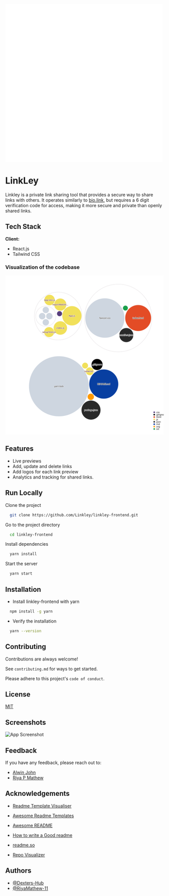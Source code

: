 ![Logo](src/assets/images/logo-stacked-white.png)

# LinkLey

Linkley is a private link sharing tool that provides a secure way to share links with others. It operates similarly to [bio.link](https://bio.link), but requires a 6 digit verification code for access, making it more secure and private than openly shared links.

## Tech Stack

**Client:**

- React.js
- Tailwind CSS

### Visualization of the codebase <br/>

<img src="./diagram.svg" width="600px">

## Features

- Live previews
- Add, update and delete links
- Add logos for each link preview
- Analytics and tracking for shared links.

## Run Locally

Clone the project

```bash
  git clone https://github.com/Linkley/linkley-frontend.git
```

Go to the project directory

```bash
  cd linkley-frontend
```

Install dependencies

```bash
  yarn install
```

Start the server

```bash
  yarn start
```

## Installation

- Install linkley-frontend with yarn

```bash
  npm install -g yarn
```

- Verify the installation

```bash
  yarn --version
```

## Contributing

Contributions are always welcome!

See `contributing.md` for ways to get started.

Please adhere to this project's `code of conduct`.

## License

[MIT](https://choosealicense.com/licenses/mit/)

## Screenshots

![App Screenshot](https://via.placeholder.com/468x300?text=App+Screenshot+Here)

## Feedback

If you have any feedback, please reach out to:

- [Alwin John](mailto:alwinjohn231@gmail.com)
- [Riya P Mathew](mailto:riyapmathew2000@gmail.com)

## Acknowledgements

- [Readme Template Visualiser](https://github.com/Dexters-Hub/readme-template-visualizer)

- [Awesome Readme Templates](https://awesomeopensource.com/project/elangosundar/awesome-README-templates)
- [Awesome README](https://github.com/matiassingers/awesome-readme)
- [How to write a Good readme](https://bulldogjob.com/news/449-how-to-write-a-good-readme-for-your-github-project)

- [readme.so](https://github.com/octokatherine/readme.so)

- [Repo Visualizer](https://github.com/githubocto/repo-visualizer)

## Authors

- [@Dexters-Hub](https://github.com/Dexters-Hub)
- [@RiyaMathew-11](https://github.com/RiyaMathew-11)
